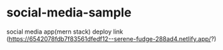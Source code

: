 # social-media-sample
social media app(mern stack)
deploy link (https://6542078fdb7f83561dfedf12--serene-fudge-288ad4.netlify.app/?)
